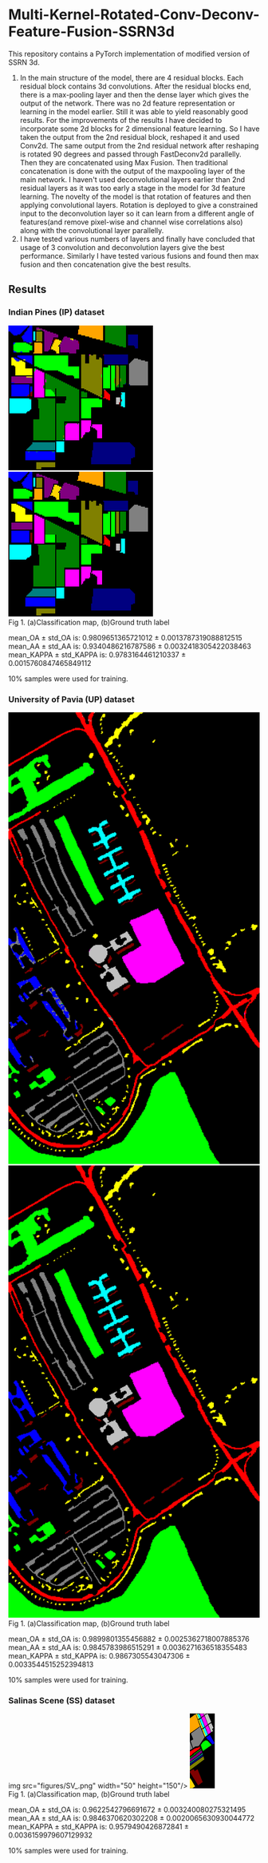 # Multi-Kernel-Rotated-Conv-Deconv-Feature-Fusion-SSRN3d

This repository contains a PyTorch implementation of modified version of SSRN 3d. <br/>

1. In the main structure of the model, there are 4 residual blocks. Each residual block contains 3d convolutions. After the residual blocks end, there is a max-pooling layer and then the dense layer which gives the output of the network. There was no 2d feature representation or learning in the model earlier. Still it was able to yield reasonably good results. For the improvements of the results I have decided to incorporate some 2d blocks for 2 dimensional feature learning. So I have taken the output from the 2nd residual block, reshaped it and used Conv2d. The same output from the 2nd residual network after reshaping is rotated 90 degrees and passed through FastDeconv2d parallelly. Then they are concatenated using Max Fusion. Then traditional concatenation is done with the output of the maxpooling layer of the main network. I haven't used deconvolutional layers earlier than 2nd residual layers as it was too early a stage in the model for 3d feature learning. The novelty of the model is that rotation of features and then applying convolutional layers. Rotation is deployed to give a constrained input to the deconvolution layer so it can learn from a different angle of features(and remove pixel-wise and channel wise correlations also) along with the convolutional layer parallelly. <br/>
2. I have tested various numbers of layers and finally have concluded that usage of 3 convolution and deconvolution layers give the best performance. Similarly I have tested various fusions and found then max fusion and then concatenation give the best results.

## Results

### Indian Pines (IP) dataset
<img src="figures/IN_.png"/>  <img src="figures/IN_gt.png"/><br/>
Fig 1. (a)Classification map, (b)Ground truth label<br/>

mean_OA ± std_OA is: 0.9809651365721012 ± 0.0013787319088812515<br/>
mean_AA ± std_AA is: 0.9340486216787586 ± 0.0032418305422038463<br/>
mean_KAPPA ± std_KAPPA is: 0.9783164461210337 ± 0.0015760847465849112<br/>

10% samples were used for training.

### University of Pavia (UP) dataset
<img src="figures/UP_.png"/>  <img src="figures/UP_gt.png"/><br/>
Fig 1. (a)Classification map, (b)Ground truth label<br/>

mean_OA ± std_OA is: 0.9899801355456882 ± 0.0025362718007885376<br/>
mean_AA ± std_AA is: 0.9845783986515291 ± 0.0036271636518355483<br/>
mean_KAPPA ± std_KAPPA is: 0.9867305543047306 ± 0.0033544515252394813<br/>

10% samples were used for training.

### Salinas Scene (SS) dataset
img src="figures/SV_.png" width="50" height="150"/>  <img src="figures/SV_gt.png" width="50" height="150"/><br/>
Fig 1. (a)Classification map, (b)Ground truth label<br/>

mean_OA ± std_OA is: 0.9622542796691672 ± 0.003240080275321495<br/>
mean_AA ± std_AA is: 0.9846370620302208 ± 0.0020065630930044772<br/>
mean_KAPPA ± std_KAPPA is: 0.9579490426872841 ± 0.0036159979607129932<br/>

10% samples were used for training.
